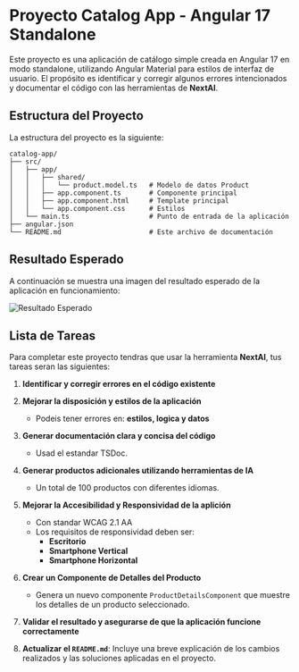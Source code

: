 
# Proyecto Catalog App - Angular 17 Standalone

Este proyecto es una aplicación de catálogo simple creada en Angular 17 en modo standalone, utilizando Angular Material para estilos de interfaz de usuario. El propósito es identificar y corregir algunos errores intencionados y documentar el código con las herramientas de **NextAI**.

## Estructura del Proyecto

La estructura del proyecto es la siguiente:

```plaintext
catalog-app/
├── src/
│   ├── app/
│   │   ├── shared/
│   │   │   └── product.model.ts   # Modelo de datos Product
│   │   ├── app.component.ts       # Componente principal
│   │   ├── app.component.html     # Template principal
│   │   └── app.component.css      # Estilos
│   └── main.ts                    # Punto de entrada de la aplicación
├── angular.json
└── README.md                      # Este archivo de documentación
```


## Resultado Esperado

A continuación se muestra una imagen del resultado esperado de la aplicación en funcionamiento:

![Resultado Esperado](https://i.ibb.co/jyfmsxf/reto-Frontendv2.png)

## Lista de Tareas

Para completar este proyecto tendras que usar la herramienta **NextAI**, tus tareas seran las siguientes:

1. **Identificar y corregir errores en el código existente**

2. **Mejorar la disposición y estilos de la aplicación**
    - Podeis tener errores en: **estilos, logica y datos**

3. **Generar documentación clara y concisa del código**
    - Usad el estandar TSDoc.

4. **Generar productos adicionales utilizando herramientas de IA**
    - Un total de 100 productos con diferentes idiomas.

5. **Mejorar la Accesibilidad y Responsividad de la aplición**
    - Con standar WCAG 2.1 AA
    - Los requisitos de responsividad deben ser:
        - **Escritorio**
        - **Smartphone Vertical**
        - **Smartphone Horizontal** 

6. **Crear un Componente de Detalles del Producto**
    - Genera un nuevo componente `ProductDetailsComponent` que muestre los detalles de un producto seleccionado.

7. **Validar el resultado y asegurarse de que la aplicación funcione correctamente**

8. **Actualizar el `README.md`**: Incluye una breve explicación de los cambios realizados y las soluciones aplicadas en el proyecto.